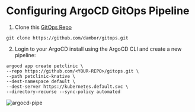 # Configuring ArgoCD GitOps Pipeline

1. Clone this [GitOps Repo](https://github.com/dambor/gitops.git)

```
git clone https://github.com/dambor/gitops.git
```

2. Login to your ArgoCD install using the ArgoCD CLI and create a new pipeline:

```
argocd app create petclinic \
--repo https://github.com/<YOUR-REPO>/gitops.git \
--path petclinic-knative \
--dest-namespace default \
--dest-server https://kubernetes.default.svc \
--directory-recurse --sync-policy automated
```

![argocd-pipe](image.jpg)